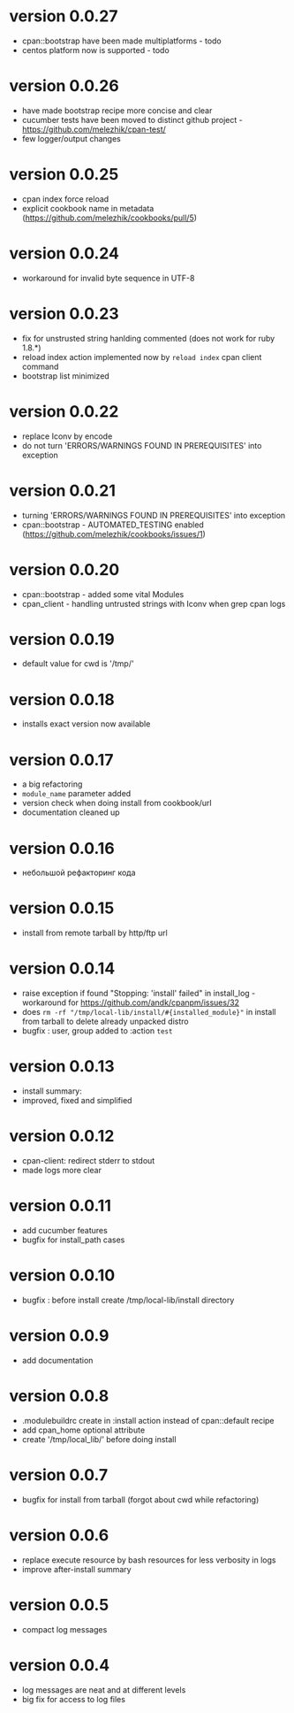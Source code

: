 # version 0.0.27
- cpan::bootstrap have been made multiplatforms - todo
- centos platform now is supported - todo

# version 0.0.26
- have made bootstrap recipe more concise and clear
- cucumber tests have been moved to distinct github project - https://github.com/melezhik/cpan-test/
- few logger/output changes

# version 0.0.25
- cpan index force reload
- explicit cookbook name in metadata (https://github.com/melezhik/cookbooks/pull/5)

# version 0.0.24
- workaround for invalid byte sequence in UTF-8

# version 0.0.23
- fix for unstrusted string hanlding commented (does not work for ruby 1.8.*)
- reload index action implemented now by `reload index` cpan client command
- bootstrap list minimized

# version 0.0.22
- replace Iconv by encode
- do not turn 'ERRORS/WARNINGS FOUND IN PREREQUISITES'  into exception

# version 0.0.21
- turning 'ERRORS/WARNINGS FOUND IN PREREQUISITES' into exception
- cpan::bootstrap - AUTOMATED_TESTING enabled (https://github.com/melezhik/cookbooks/issues/1)

# version 0.0.20
- cpan::bootstrap - added some vital Modules 
- cpan_client - handling untrusted strings with Iconv when grep cpan logs

# version 0.0.19
- default value for cwd is '/tmp/'

# version 0.0.18
- installs exact version now available

# version 0.0.17
- a big refactoring
- `module_name` parameter added 
- version check when doing install from cookbook/url
- documentation cleaned up 


# version 0.0.16
- небольшой рефакторинг кода 

# version 0.0.15
- install from remote tarball by http/ftp url

# version 0.0.14
- raise exception if found "Stopping: 'install' failed" in install_log - workaround for https://github.com/andk/cpanpm/issues/32
- does `rm -rf "/tmp/local-lib/install/#{installed_module}"` in install from tarball to delete already unpacked distro
- bugfix : user, group added to :action `test`

# version 0.0.13
- install summary:
 - improved, fixed and simplified

# version 0.0.12
 - cpan-client: redirect stderr to stdout 
 - made logs more clear
 
# version 0.0.11
 - add cucumber features
 - bugfix for install_path cases
 
# version 0.0.10
 - bugfix : before install create /tmp/local-lib/install directory

# version 0.0.9
 - add documentation
 
# version 0.0.8
 - .modulebuildrc create in :install action instead of cpan::default recipe
 - add cpan_home optional attribute
 - create '/tmp/local_lib/' before doing install

# version 0.0.7
 - bugfix for install from tarball (forgot about cwd while refactoring)
 
# version 0.0.6
 - replace execute resource by bash resources for less verbosity in logs
 - improve after-install summary
 
# version 0.0.5
 - compact log messages

# version 0.0.4
 - log messages are neat and at different levels
 - big fix for access to log files 
 
